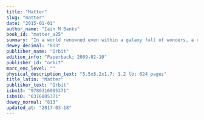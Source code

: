 ```yaml
---
title: "Matter"
slug: "matter"
date: "2015-01-01"
author_name: "Iain M Banks"
book_id: "matter_a25"
summary: "In a world renowned even within a galaxy full of wonders, a crime within a war. For one man it means a desperate flight, and a search for the one - maybe two - people who could clear his name. For his brother it means a life lived under constant threat of treachery and murder. And for their sister, even without knowing the full truth, it means returning to a place she'd thought abandoned forever.Only the sister is not what she once was; Djan Seriy Anaplian has changed almost beyond recognition to become an agent of the Culture's Special Circumstances section, charged with high-level interference in civilizations throughout the greater galaxy.Concealing her new identity - and her particular set of abilities - might be a dangerous strategy, however. In the world to which Anaplian returns, nothing is quite as it seems; and determining the appropriate level of interference in someone else's war is never a simple matter.MATTER is a novel of dazzling wit and serious purpose. An extraordinary feat of storytelling and breathtaking invention on a grand scale, it is a tour de force from a writer who has turned science fiction on its head."
dewey_decimal: "813"
publisher_name: "Orbit"
edition_info: "Paperback; 2009-02-10"
publisher_id: "orbit"
marc_enc_level: ""
physical_description_text: "5.5x8.2x1.7; 1.2 lb; 624 pages"
title_latin: "Matter"
publisher_text: "Orbit"
isbn13: "9780316005371"
isbn10: "0316005371"
dewey_normal: "813"
updated_at: "2017-03-18"
---
```


